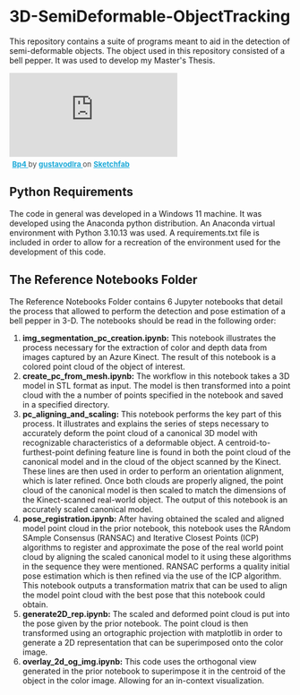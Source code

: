 # 3D-SemiDeformable-ObjectTracking

This repository contains a suite of programs meant to aid in the detection of semi-deformable objects. The object used in this repository consisted of a bell pepper. It was used to develop my Master's Thesis. 

<div class="sketchfab-embed-wrapper">
  <iframe title="Bp4" frameborder="0" allowfullscreen mozallowfullscreen="true" webkitallowfullscreen="true" allow="autoplay; fullscreen; xr-spatial-tracking" xr-spatial-tracking execution-while-out-of-viewport execution-while-not-rendered web-share src="https://sketchfab.com/models/0d6db7c6317a4b7fbb59a03e61d79c5c/embed"> 
  </iframe> 
  <p style="font-size: 13px; font-weight: normal; margin: 5px; color: #4A4A4A;"> 
    <a href="https://sketchfab.com/3d-models/bp4-0d6db7c6317a4b7fbb59a03e61d79c5c?utm_medium=embed&utm_campaign=share-popup&utm_content=0d6db7c6317a4b7fbb59a03e61d79c5c" target="_blank" rel="nofollow" style="font-weight: bold; color: #1CAAD9;"> Bp4 </a> 
    by <a href="https://sketchfab.com/gustavodlra1999?utm_medium=embed&utm_campaign=share-popup&utm_content=0d6db7c6317a4b7fbb59a03e61d79c5c" target="_blank" rel="nofollow" style="font-weight: bold; color: #1CAAD9;"> gustavodlra </a> 
    on <a href="https://sketchfab.com?utm_medium=embed&utm_campaign=share-popup&utm_content=0d6db7c6317a4b7fbb59a03e61d79c5c" target="_blank" rel="nofollow" style="font-weight: bold; color: #1CAAD9;">Sketchfab</a>
  </p>
</div>


## Python Requirements

The code in general was developed in a Windows 11 machine. It was developed using the Anaconda python distribution. An Anaconda virtual environment with Python 3.10.13 was used. A requirements.txt file is included in order to allow for a recreation of the environment used for the development of this code. 

## The Reference Notebooks Folder

The Reference Notebooks Folder contains 6 Jupyter notebooks that detail the process that allowed to perform the detection and pose estimation of a bell pepper in 3-D. The notebooks should be read in the following order: 

1. **img_segmentation_pc_creation.ipynb:** This notebook illustrates the process necessary for the extraction of color and depth data from images captured by an Azure Kinect. The result of this notebook is a colored point cloud of the object of interest.
2. **create_pc_from_mesh.ipynb:** The workflow in this notebook takes a 3D model in STL format as input. The model is then transformed into a point cloud with the a number of points specified in the notebook and saved in a specified directory.
3. **pc_aligning_and_scaling:** This notebook performs the key part of this process. It illustrates and explains the series of steps necessary to accurately deform the point cloud of a canonical 3D model with recognizable characteristics of a deformable object. A centroid-to-furthest-point defining feature line is found in both the point cloud of the canonical model and in the cloud of the object scanned by the Kinect. These lines are then used in order to perform an orientation alignment, which is later refined. Once both clouds are properly aligned, the point cloud of the canonical model is then scaled to match the dimensions of the Kinect-scanned real-world object. The output of this notebook is an accurately scaled canonical model. 
4. **pose_registration.ipynb:** After having obtained the scaled and aligned model point cloud in the prior notebook, this notebook uses the RAndom SAmple Consensus (RANSAC) and Iterative Closest Points (ICP) algorithms to register and approximate the pose of the real world point cloud by aligning the scaled canonical model to it using these algorithms in the sequence they were mentioned. RANSAC performs a quality initial pose estimation which is then refined via the use of the ICP algorithm. This notebook outputs a transformation matrix that can be used to align the model point cloud with the best pose that this notebook could obtain.
5. **generate2D_rep.ipynb:** The scaled and deformed point cloud is put into the pose given by the prior notebook. The point cloud is then transformed using an ortographic projection with matplotlib in order to generate a 2D representation that can be superimposed onto the color image.
6. **overlay_2d_og_img.ipynb:** This code uses the orthogonal view generated in the prior notebook to superimpose it in the centroid of the object in the color image. Allowing for an in-context visualization.  
